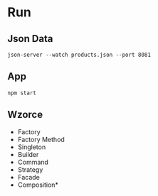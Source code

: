 # Run
## Json Data
```shell
json-server --watch products.json --port 8081
```

## App
```shell
npm start
```

## Wzorce
 - Factory
 - Factory Method
 - Singleton
 - Builder
 - Command
 - Strategy
 - Facade
 - Composition*
